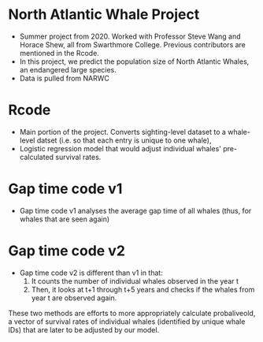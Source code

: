 # North Atlantic Whale Project
- Summer project from 2020. Worked with Professor Steve Wang and Horace Shew, all from Swarthmore College. Previous contributors are mentioned in the Rcode.
- In this project, we predict the population size of North Atlantic Whales, an endangered large species.
- Data is pulled from NARWC
# Rcode
- Main portion of the project. Converts sighting-level dataset to a whale-level datset (i.e. so that each entry is unique to one whale),
- Logistic regression model that would adjust individual whales' pre-calculated survival rates.
# Gap time code v1
- Gap time code v1 analyses the average gap time of all whales (thus, for whales that are seen again)
# Gap time code v2
- Gap time code v2 is different than v1 in that:
  1. It counts the number of individual whales observed in the year t
  2. Then, it looks at t+1 through t+5 years and checks if the whales from year t are observed again.
  
These two methods are efforts to more appropriately calculate probaliveold, a vector of survival rates of individual whales (identified by unique whale IDs) that are later to be adjusted by our model.
